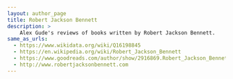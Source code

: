 ```yaml
---
layout: author_page
title: Robert Jackson Bennett
description: >
    Alex Gude's reviews of books written by Robert Jackson Bennett.
same_as_urls:
  - https://www.wikidata.org/wiki/Q16198845
  - https://en.wikipedia.org/wiki/Robert_Jackson_Bennett
  - https://www.goodreads.com/author/show/2916869.Robert_Jackson_Bennett
  - http://www.robertjacksonbennett.com
---
```

